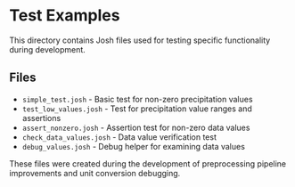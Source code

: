 # Test Examples

This directory contains Josh files used for testing specific functionality during development.

## Files

- `simple_test.josh` - Basic test for non-zero precipitation values
- `test_low_values.josh` - Test for precipitation value ranges and assertions
- `assert_nonzero.josh` - Assertion test for non-zero data values
- `check_data_values.josh` - Data value verification test
- `debug_values.josh` - Debug helper for examining data values

These files were created during the development of preprocessing pipeline improvements and unit conversion debugging.